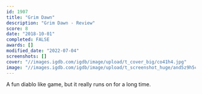 ```yaml
---
id: 1907
title: "Grim Dawn"
description: "Grim Dawn - Review"
score: 8
date: "2018-10-01"
completed: FALSE
awards: []
modified_date: "2022-07-04"
screenshots: []
cover: "//images.igdb.com/igdb/image/upload/t_cover_big/co41h4.jpg"
image: "//images.igdb.com/igdb/image/upload/t_screenshot_huge/and5z9h5cx6emjpvcdew.jpg"
---
```

A fun diablo like game, but it really runs on for a long time.